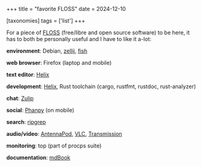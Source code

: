 +++
title = "favorite FLOSS"
date = 2024-12-10

[taxonomies]
tags = ['list']
+++

For a piece of [FLOSS] (free/libre and open source software) to be here,
it has to both be personally useful and I have to like it a-lot:

__environment__: Debian, [zellij], [fish]

__web browser__: Firefox (laptop and mobile)

__text editor__: [Helix]

__development__: [Helix], Rust toolchain (cargo, rustfmt, rustdoc, rust-analyzer)

__chat__: [Zulip]

__social__: [Phanpy] (on mobile)

__search__: [ripgrep]

__audio/video__: [AntennaPod], [VLC], [Transmission]

__monitoring__: top (part of procps suite)

__documentation__: [mdBook]

[FLOSS]: http://en.wikipedia.org/wiki/Free_and_open-source_software
[ripgrep]: http://blog.burntsushi.net/ripgrep
[Helix]: https://helix-editor.com
[Zulip]: https://zulip.com
[fish]: https://fishshell.com
[zellij]: https://github.com/zellij-org/zellij
[NewPipe]: https://newpipe.net
[AntennaPod]: https://antennapod.org
[VLC]: https://www.videolan.org
[Transmission]: http://www.transmissionbt.com
[mdBook]: https://rust-lang.github.io/mdBook
[Phanpy]: https://phanpy.social
